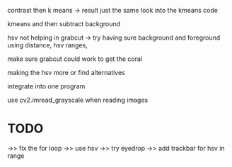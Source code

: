 contrast then k means -> result just the same
	look into the kmeans code

kmeans and then subtract background




hsv not helping in grabcut -> try having sure background and foreground
				using distance, hsv ranges, 

make sure grabcut could work to get the coral

making the hsv more or find alternatives

integrate into one program



use cv2.imread_grayscale when reading images

# TODO
->>		fix the for loop
->>		use hsv
->>		try eyedrop
->>		add trackbar for hsv in range